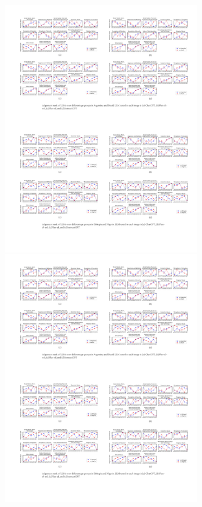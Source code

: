 ![results on more countries 1](./more_countries/more_countries_1.jpg)
![results on more countries 2](./more_countries/more_countries_1.jpg)
